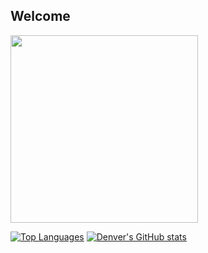## Welcome

<div>
  <img src=https://github.com/denv3rr/denv3rr/Seperet_Slam_White.gif width="300" height="300">
</div>

[![Top Languages](https://github-readme-stats.vercel.app/api/top-langs/?username=denv3rr&theme=ambient_gradient&layout=donut-vertical&langs_count=10)](https://github.com/denv3rr/github-readme-stats)
[![Denver's GitHub stats](https://github-readme-stats.vercel.app/api?username=denv3rr&hide=stars,prs,issues,contribs&theme=ambient_gradient\&rank_icon=github)](https://github.com/denv3rr/github-readme-stats)

<!--
**denv3rr/denv3rr** is a ✨ _special_ ✨ repository because its `README.md` (this file) appears on your GitHub profile.

Here are some ideas to get you started:

- 🔭 I’m currently working on ...
- 🌱 I’m currently learning ...
- 👯 I’m looking to collaborate on ...
- 🤔 I’m looking for help with ...
- 💬 Ask me about ...
- 📫 How to reach me: ...
- 😄 Pronouns: ...
- ⚡ Fun fact: ...
-->

[logo1]: https://github.com/denv3rr/denv3rr/Seperet_Slam_White.gif
[logo2]: https://github.com/denv3rr/denv3rr/Seperet_NightVision_Slam.gif
